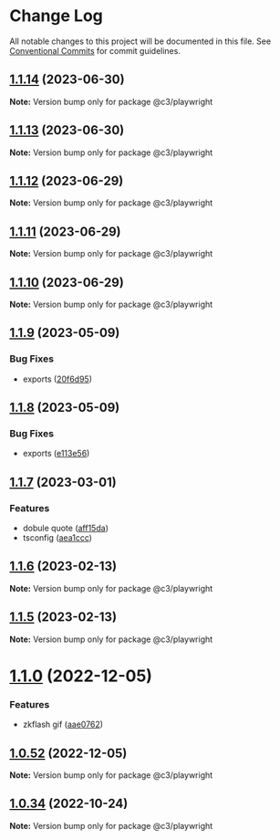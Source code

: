 # Change Log

All notable changes to this project will be documented in this file. See [Conventional Commits](https://conventionalcommits.org) for commit guidelines.

## [1.1.14](https://github.com/che3vinci/c3/compare/@c3/playwright@1.1.13...@c3/playwright@1.1.14) (2023-06-30)

**Note:** Version bump only for package @c3/playwright

## [1.1.13](https://github.com/che3vinci/c3/compare/@c3/playwright@1.1.12...@c3/playwright@1.1.13) (2023-06-30)

**Note:** Version bump only for package @c3/playwright

## [1.1.12](https://github.com/che3vinci/c3/compare/@c3/playwright@1.1.10...@c3/playwright@1.1.12) (2023-06-29)

**Note:** Version bump only for package @c3/playwright

## [1.1.11](https://github.com/che3vinci/c3/compare/@c3/playwright@1.1.10...@c3/playwright@1.1.11) (2023-06-29)

**Note:** Version bump only for package @c3/playwright

## [1.1.10](https://github.com/che3vinci/c3/compare/@c3/playwright@1.1.9...@c3/playwright@1.1.10) (2023-06-29)

**Note:** Version bump only for package @c3/playwright

## [1.1.9](https://github.com/che3vinci/c3/compare/@c3/playwright@1.1.8...@c3/playwright@1.1.9) (2023-05-09)

### Bug Fixes

- exports ([20f6d95](https://github.com/che3vinci/c3/commit/20f6d95b2abde328befe989e49dc2889a2a8c2bf))

## [1.1.8](https://github.com/che3vinci/c3/compare/@c3/playwright@1.1.7...@c3/playwright@1.1.8) (2023-05-09)

### Bug Fixes

- exports ([e113e56](https://github.com/che3vinci/c3/commit/e113e56172b939439d4e073ae7e103bb1fa155d2))

## [1.1.7](https://github.com/che3vinci/c3/compare/@c3/playwright@1.1.6...@c3/playwright@1.1.7) (2023-03-01)

### Features

- dobule quote ([aff15da](https://github.com/che3vinci/c3/commit/aff15dae3f43ca86185abd8ec257aef68cf8d41b))
- tsconfig ([aea1ccc](https://github.com/che3vinci/c3/commit/aea1ccc7d62652a10355425b024c4953ece0a95a))

## [1.1.6](https://github.com/che3vinci/c3/compare/@c3/playwright@1.1.5...@c3/playwright@1.1.6) (2023-02-13)

**Note:** Version bump only for package @c3/playwright

## [1.1.5](https://github.com/che3vinci/c3/compare/@c3/playwright@1.1.0...@c3/playwright@1.1.5) (2023-02-13)

**Note:** Version bump only for package @c3/playwright

# [1.1.0](https://github.com/che3vinci/c3/compare/@c3/playwright@1.0.51...@c3/playwright@1.1.0) (2022-12-05)

### Features

- zkflash gif ([aae0762](https://github.com/che3vinci/c3/commit/aae0762161753d645be1458e8f0ace77cdbbb504))

## [1.0.52](https://github.com/che3vinci/c3/compare/@c3/playwright@1.0.51...@c3/playwright@1.0.52) (2022-12-05)

**Note:** Version bump only for package @c3/playwright

## [1.0.34](https://github.com/che3vinci/c3/compare/@c3/playwright@1.0.33...@c3/playwright@1.0.34) (2022-10-24)

**Note:** Version bump only for package @c3/playwright

